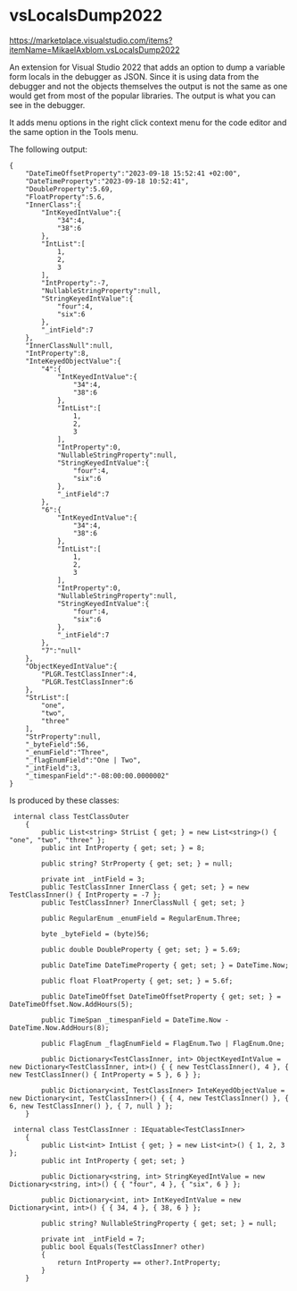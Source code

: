 # vsLocalsDump2022

https://marketplace.visualstudio.com/items?itemName=MikaelAxblom.vsLocalsDump2022

An extension for Visual Studio 2022 that adds an option to dump a variable form locals in the debugger as JSON.
Since it is using data from the debugger and not the objects themselves the output is not the same as one would get from most of the popular libraries. The output is what you can see in the debugger.

It adds menu options in the right click context menu for the code editor and the same option in the Tools menu.

The following output:
```
{
	"DateTimeOffsetProperty":"2023-09-18 15:52:41 +02:00",
	"DateTimeProperty":"2023-09-18 10:52:41",
	"DoubleProperty":5.69,
	"FloatProperty":5.6,
	"InnerClass":{
		"IntKeyedIntValue":{
			"34":4,
			"38":6
		},
		"IntList":[
			1,
			2,
			3
		],
		"IntProperty":-7,
		"NullableStringProperty":null,
		"StringKeyedIntValue":{
			"four":4,
			"six":6
		},
		"_intField":7
	},
	"InnerClassNull":null,
	"IntProperty":8,
	"InteKeyedObjectValue":{
		"4":{
			"IntKeyedIntValue":{
				"34":4,
				"38":6
			},
			"IntList":[
				1,
				2,
				3
			],
			"IntProperty":0,
			"NullableStringProperty":null,
			"StringKeyedIntValue":{
				"four":4,
				"six":6
			},
			"_intField":7
		},
		"6":{
			"IntKeyedIntValue":{
				"34":4,
				"38":6
			},
			"IntList":[
				1,
				2,
				3
			],
			"IntProperty":0,
			"NullableStringProperty":null,
			"StringKeyedIntValue":{
				"four":4,
				"six":6
			},
			"_intField":7
		},
		"7":"null"
	},
	"ObjectKeyedIntValue":{
		"PLGR.TestClassInner":4,
		"PLGR.TestClassInner":6
	},
	"StrList":[
		"one",
		"two",
		"three"
	],
	"StrProperty":null,
	"_byteField":56,
	"_enumField":"Three",
	"_flagEnumField":"One | Two",
	"_intField":3,
	"_timespanField":"-08:00:00.0000002"
}
```

Is produced by these classes:
```
 internal class TestClassOuter
    {
        public List<string> StrList { get; } = new List<string>() { "one", "two", "three" };
        public int IntProperty { get; set; } = 8;

        public string? StrProperty { get; set; } = null;

        private int _intField = 3;
        public TestClassInner InnerClass { get; set; } = new TestClassInner() { IntProperty = -7 };
        public TestClassInner? InnerClassNull { get; set; }

        public RegularEnum _enumField = RegularEnum.Three;

        byte _byteField = (byte)56;

        public double DoubleProperty { get; set; } = 5.69;

        public DateTime DateTimeProperty { get; set; } = DateTime.Now;

        public float FloatProperty { get; set; } = 5.6f;

        public DateTimeOffset DateTimeOffsetProperty { get; set; } = DateTimeOffset.Now.AddHours(5);

        public TimeSpan _timespanField = DateTime.Now - DateTime.Now.AddHours(8);

        public FlagEnum _flagEnumField = FlagEnum.Two | FlagEnum.One;

        public Dictionary<TestClassInner, int> ObjectKeyedIntValue = new Dictionary<TestClassInner, int>() { { new TestClassInner(), 4 }, { new TestClassInner() { IntProperty = 5 }, 6 } };

        public Dictionary<int, TestClassInner> InteKeyedObjectValue = new Dictionary<int, TestClassInner>() { { 4, new TestClassInner() }, { 6, new TestClassInner() }, { 7, null } };
    }

 internal class TestClassInner : IEquatable<TestClassInner>
    {
        public List<int> IntList { get; } = new List<int>() { 1, 2, 3 };
        public int IntProperty { get; set; }

        public Dictionary<string, int> StringKeyedIntValue = new Dictionary<string, int>() { { "four", 4 }, { "six", 6 } };

        public Dictionary<int, int> IntKeyedIntValue = new Dictionary<int, int>() { { 34, 4 }, { 38, 6 } };

        public string? NullableStringProperty { get; set; } = null;

        private int _intField = 7;
        public bool Equals(TestClassInner? other)
        {
            return IntProperty == other?.IntProperty;
        }
    }
```

